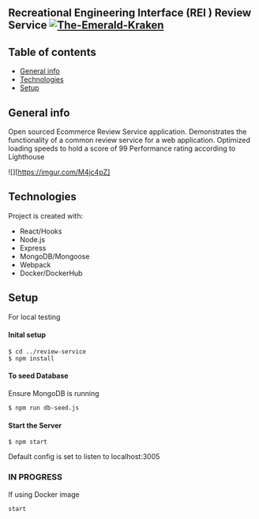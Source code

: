 ## Recreational Engineering Interface (REI ) Review Service [![The-Emerald-Kraken](https://circleci.com/gh/The-Emerald-Kraken/review-service.svg?style=shield)](https://circleci.com/gh/The-Emerald-Kraken/review-service)

## Table of contents
* [General info](#general-info)
* [Technologies](#technologies)
* [Setup](#setup)

## General info
Open sourced Ecommerce Review Service application. Demonstrates the functionality of a common review service for a web application. Optimized loading speeds to hold a score of 99 Performance rating according to Lighthouse  

![][https://imgur.com/M4jc4pZ]
	
## Technologies
Project is created with:
* React/Hooks
* Node.js
* Express
* MongoDB/Mongoose
* Webpack
* Docker/DockerHub
	
## Setup

For local testing
#### Inital setup 
```
$ cd ../review-service
$ npm install
```
#### To seed Database
Ensure MongoDB is running
```
$ npm run db-seed.js
```
#### Start the Server
```
$ npm start
```
Default config is set to listen to localhost:3005

### IN PROGRESS
If using Docker image
```
start
```
